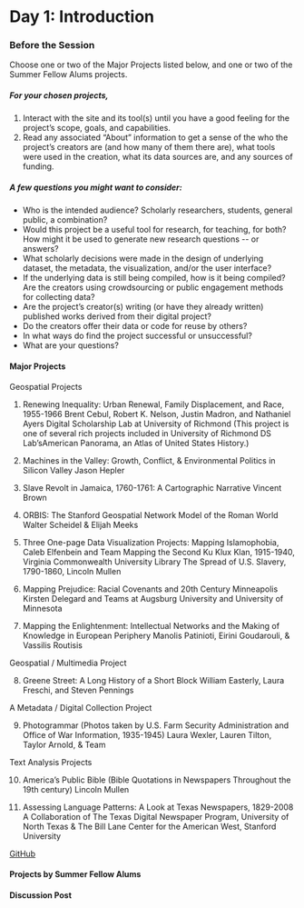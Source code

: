 # Day 1: Introduction

### Before the Session

Choose one or two of the Major Projects listed below, and one or two of the Summer Fellow Alums projects.

##### For your chosen projects,
 
1. Interact with the site and its tool(s) until you have a good feeling for the project’s scope, goals, and capabilities.
2. Read any associated “About” information to get a sense of the who the project’s creators are (and how many of them there are), what tools were used in the creation, what its data sources are, and any sources of funding.
 
##### A few questions you might want to consider:
* Who is the intended audience? Scholarly researchers, students, general public, a combination?
* Would this project be a useful tool for research, for teaching, for both? How might it be used to generate new research questions -- or answers?
* What scholarly decisions were made in the design of underlying dataset, the metadata, the visualization, and/or the user interface?
* If the underlying data is still being compiled, how is it being compiled? Are the creators using crowdsourcing or public engagement methods for collecting data?
* Are the project’s creator(s) writing (or have they already written) published works derived from their digital project?
* Do the creators offer their data or code for reuse by others?
* In what ways do find the project successful or unsuccessful?
* What are your questions?

#### Major Projects

Geospatial Projects
 
1. Renewing Inequality: Urban Renewal, Family Displacement, and Race, 1955-1966
Brent Cebul, Robert K. Nelson, Justin Madron, and Nathaniel Ayers
Digital Scholarship Lab at University of Richmond
(This project is one of several rich projects included in University of Richmond DS Lab’sAmerican Panorama, an Atlas of United States History.)
 
2. Machines in the Valley: Growth, Conflict, & Environmental Politics in Silicon Valley
Jason Hepler
 
3. Slave Revolt in Jamaica, 1760-1761: A Cartographic Narrative
Vincent Brown
 
4. ORBIS: The Stanford Geospatial Network Model of the Roman World
Walter Scheidel & Elijah Meeks
 
5. Three One-page Data Visualization Projects:
Mapping Islamophobia, Caleb Elfenbein and Team
Mapping the Second Ku Klux Klan, 1915-1940, Virginia Commonwealth University Library
The Spread of U.S. Slavery, 1790-1860, Lincoln Mullen
 
6. Mapping Prejudice: Racial Covenants and 20th Century Minneapolis
Kirsten Delegard and Teams at Augsburg University and University of Minnesota
 
7. Mapping the Enlightenment: Intellectual Networks and the Making of Knowledge in European Periphery
Manolis Patinioti, Eirini Goudarouli, & Vassilis Routisis
 
Geospatial / Multimedia Project
 
8. Greene Street: A Long History of a Short Block
William Easterly, Laura Freschi, and Steven Pennings 
 
A Metadata / Digital Collection Project
 
9. Photogrammar (Photos taken by U.S. Farm Security Administration and Office of War Information, 1935-1945)
Laura Wexler, Lauren Tilton, Taylor Arnold, & Team
 
Text Analysis Projects
 
10. America’s Public Bible (Bible Quotations in Newspapers Throughout the 19th century)
Lincoln Mullen
 
11. Assessing Language Patterns: A Look at Texas Newspapers, 1829-2008
A Collaboration of The Texas Digital Newspaper Program, University of North Texas &
The Bill Lane Center for the American West, Stanford University

[GitHub](http://github.com)

#### Projects by Summer Fellow Alums



#### Discussion Post
